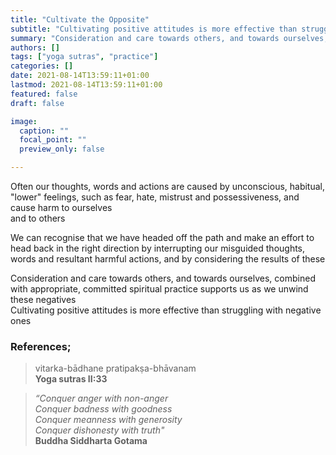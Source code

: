 ```yaml
---
title: "Cultivate the Opposite"
subtitle: "Cultivating positive attitudes is more effective than struggling with negative ones"
summary: "Consideration and care towards others, and towards ourselves, combined with appropriate, committed spiritual practice supports us"
authors: []
tags: ["yoga sutras", "practice"]
categories: []
date: 2021-08-14T13:59:11+01:00
lastmod: 2021-08-14T13:59:11+01:00
featured: false
draft: false

image:
  caption: ""
  focal_point: ""
  preview_only: false

---
```

Often our thoughts, words and actions are caused by unconscious, habitual, "lower" feelings, such as fear, hate, mistrust and possessiveness, and cause harm to ourselves\
and to others

We can recognise that we have headed off the path and make an effort to head back in the right direction by interrupting our misguided thoughts, words and resultant harmful actions, and by considering the results of these

Consideration and care towards others, and towards ourselves, combined with appropriate, committed spiritual practice supports us as we unwind these negatives\
Cultivating positive attitudes is more effective than struggling with negative ones

### References;

>vitarka-bādhane pratipakṣa-bhāvanam\
>**Yoga sutras II:33**

>*“Conquer anger with non-anger\
> Conquer badness with goodness\
> Conquer meanness with generosity\
>Conquer dishonesty with truth"*\
> **Buddha Siddharta Gotama**
